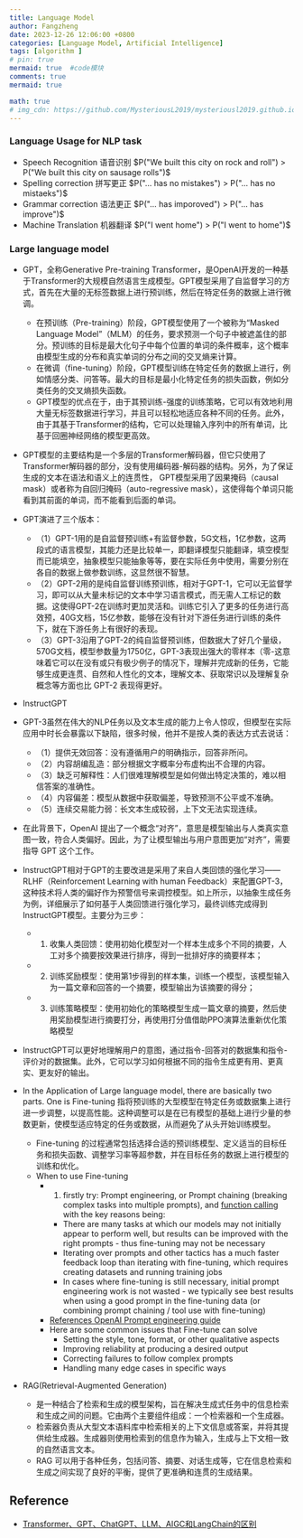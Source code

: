 ```yaml
---
title: Language Model
author: Fangzheng
date: 2023-12-26 12:06:00 +0800
categories: [Language Model, Artificial Intelligence]
tags: [algorithm ]
# pin: true
mermaid: true  #code模块
comments: true
mermaid: true

math: true
# img_cdn: https://github.com/MysteriousL2019/mysteriousl2019.github.io/tree/master/assets/img/
---
```

### Language Usage for NLP task
* Speech Recognition 语音识别 $P("We built this city on rock and roll") > P("We built this city on sausage rolls")$
* Spelling correction 拼写更正 $P("... has no mistakes") > P("... has no mistaeks")$
* Grammar correction 语法更正 $P("... has imporoved") > P("... has improve")$ 
* Machine Translation 机器翻译 $P("I went home") > P("I went to home")$

### Large language model
* GPT，全称Generative Pre-training Transformer，是OpenAI开发的一种基于Transformer的大规模自然语言生成模型。GPT模型采用了自监督学习的方式，首先在大量的无标签数据上进行预训练，然后在特定任务的数据上进行微调。
    * 在预训练（Pre-training）阶段，GPT模型使用了一个被称为“Masked Language Model”（MLM）的任务，要求预测一个句子中被遮盖住的部分。预训练的目标是最大化句子中每个位置的单词的条件概率，这个概率由模型生成的分布和真实单词的分布之间的交叉熵来计算。
    * 在微调（fine-tuning）阶段，GPT模型训练在特定任务的数据上进行，例如情感分类、问答等。最大的目标是最小化特定任务的损失函数，例如分类任务的交叉熵损失函数。
    * GPT模型的优点在于，由于其预训练-强度的训练策略，它可以有效地利用大量无标签数据进行学习，并且可以轻松地适应各种不同的任务。此外，由于其基于Transformer的结构，它可以处理输入序列中的所有单词，比基于回圈神经网络的模型更高效。
* GPT模型的主要结构是一个多层的Transformer解码器，但它只使用了Transformer解码器的部分，没有使用编码器-解码器的结构。另外，为了保证生成的文本在语法和语义上的连贯性， GPT模型采用了因果掩码（causal mask）或者称为自回归掩码（auto-regressive mask），这使得每个单词只能看到其前面的单词，而不能看到后面的单词。
* GPT演进了三个版本：
    * （1）GPT-1用的是自监督预训练+有监督参数，5G文档，1亿参数，这两段式的语言模型，其能力还是比较单一，即翻译模型只能翻译，填空模型而已能填空，抽象模型只能抽象等等，要在实际任务中使用，需要分别在各自的数据上做参数训练，这显然很不智慧。
    * （2）GPT-2用的是纯自监督训练预训练，相对于GPT-1，它可以无监督学习，即可以从大量未标记的文本中学习语言模式，而无需人工标记的数据。这使得GPT-2在训练时更加灵活和。训练它引入了更多的任务进行高效预，40G文档，15亿参数，能够在没有针对下游任务进行训练的条件下，就在下游任务上有很好的表现。
    * （3）GPT-3沿用了GPT-2的纯自监督预训练，但数据大了好几个量级，570G文档，模型参数量为1750亿，GPT-3表现出强大的零样本（零-这意味着它可以在没有或只有极少例子的情况下，理解并完成新的任务，它能够生成更连贯、自然和人性化的文本，理解文本、获取常识以及理解复杂概念等方面也比 GPT-2 表现得更好。
* InstructGPT
* GPT-3虽然在伟大的NLP任务以及文本生成的能力上令人惊叹，但模型在实际应用中时长会暴露以下缺陷，很多时候，他并不是按人类的表达方式去说话：
    * （1）提供无效回答：没有遵循用户的明确指示，回答非所问。
    * （2）内容胡编乱造：部分根据文字概率分布虚构出不合理的内容。
    * （3）缺乏可解释性：人们很难理解模型是如何做出特定决策的，难以相信答案的准确性。
    * （4）内容偏差：模型从数据中获取偏差，导致预测不公平或不准确。
    * （5）连续交易能力弱：长文本生成较弱，上下文无法实现连续。
* 在此背景下，OpenAI 提出了一个概念“对齐”，意思是模型输出与人类真实意图一致，符合人类偏好。因此，为了让模型输出与用户意图更加“对齐”，需要指导 GPT 这个工作。
* InstructGPT相对于GPT的主要改进是采用了来自人类回馈的强化学习——RLHF（Reinforcement Learning with human Feedback）来配置GPT-3，这种技术将人类的偏好作为预警信号来调控模型。如上所示，以抽象生成任务为例，详细展示了如何基于人类回馈进行强化学习，最终训练完成得到InstructGPT模型。主要分为三步：
    * 1. 收集人类回馈：使用初始化模型对一个样本生成多个不同的摘要，人工对多个摘要按效果进行排序，得到一批排好序的摘要样本；
    * 2. 训练奖励模型：使用第1步得到的样本集，训练一个模型，该模型输入为一篇文章和回答的一个摘要，模型输出为该摘要的得分；
    * 3. 训练策略模型：使用初始化的策略模型生成一篇文章的摘要，然后使用奖励模型进行摘要打分，再使用打分值借助PPO演算法重新优化策略模型
* InstructGPT可以更好地理解用户的意图，通过指令-回答对的数据集和指令-评价对的数据集。此外，它可以学习如何根据不同的指令生成更有用、更真实、更友好的输出。

* In the Application of Large language model, there are basically two parts. One is Fine-tuning 指将预训练的大型模型在特定任务或数据集上进行进一步调整，以提高性能。这种调整可以是在已有模型的基础上进行少量的参数更新，使模型适应特定的任务或数据，从而避免了从头开始训练模型。
    * Fine-tuning 的过程通常包括选择合适的预训练模型、定义适当的目标任务和损失函数、调整学习率等超参数，并在目标任务的数据上进行模型的训练和优化。
    * When to use Fine-tuning
        * 1. firstly try: Prompt engineering, or Prompt chaining (breaking complex tasks into multiple prompts), and [function calling](https://platform.openai.com/docs/guides/function-calling?lang=python) with the key reasons being:
            * There are many tasks at which our models may not initially appear to perform well, but results can be improved with the right prompts - thus fine-tuning may not be necessary
            * Iterating over prompts and other tactics has a much faster feedback loop than iterating with fine-tuning, which requires creating datasets and running training jobs
            * In cases where fine-tuning is still necessary, initial prompt engineering work is not wasted - we typically see best results when using a good prompt in the fine-tuning data (or combining prompt chaining / tool use with fine-tuning)
        * [References OpenAI Prompt engineering guide](https://platform.openai.com/docs/guides/prompt-engineering/strategy-write-clear-instructions)
        * Here are some common issues that Fine-tune can solve
            * Setting the style, tone, format, or other qualitative aspects
            * Improving reliability at producing a desired output
            * Correcting failures to follow complex prompts
            * Handling many edge cases in specific ways

* RAG(Retrieval-Augmented Generation)
    * 是一种结合了检索和生成的模型架构，旨在解决生成式任务中的信息检索和生成之间的问题。它由两个主要组件组成：一个检索器和一个生成器。
    * 检索器负责从大型文本语料库中检索相关的上下文信息或答案，并将其提供给生成器。生成器则使用检索到的信息作为输入，生成与上下文相一致的自然语言文本。
    * RAG 可以用于各种任务，包括问答、摘要、对话生成等，它在信息检索和生成之间实现了良好的平衡，提供了更准确和连贯的生成结果。
## Reference
* [Transformer、GPT、ChatGPT、LLM、AIGC和LangChain的区别
](https://zhuanlan.zhihu.com/p/647391226)